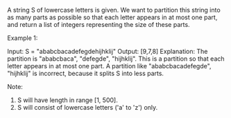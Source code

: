 A string S of lowercase letters is given. We want to partition this string into as many parts as possible so that each letter appears in at most one part, and return a list of integers representing the size of these parts.

Example 1:

  Input: S = "ababcbacadefegdehijhklij"
  Output: [9,7,8]
  Explanation:
  The partition is "ababcbaca", "defegde", "hijhklij".
  This is a partition so that each letter appears in at most one part.
  A partition like "ababcbacadefegde", "hijhklij" is incorrect, because it splits S into less parts.

Note:

  1. S will have length in range [1, 500].
  2. S will consist of lowercase letters ('a' to 'z') only.
